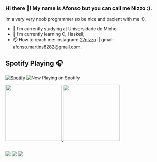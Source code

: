 ### Hi there 👋! My name is Afonso but you can call me Nizzo :).
Im a very very noob programmer so be nice and pacient with me :0.

- 🔭 I’m currently studying at Universidade do Minho.
- 🌱 I’m currently learning C, Haskell;
- 📫 How to reach me: instagram: [27nizzo](https://www.instagram.com/27nizzo/) || gmail: afonso.martins8282@gmail.com.

  
## Spotify Playing 🎧
[![Spotify](https://carricossauro.vercel.app/api/spotify)](https://open.spotify.com/user/tiarrico)
![Now Playing on Spotify](https://lastfm.freetls.fastly.net/i/u/your-lastfm-nizzo_07.png)


<div>
   <a href= "https://github.com/Nizzo07">
   <img height="180cm" src="https://github-readme-stats.vercel.app/api?username=Nizzo07&show_icons=true&theme=dracula&include_all_commits=true&count_private=true"/>
   <img height="180cm" src="https://github-readme-stats.vercel.app/api/top-langs/?username=Nizzo07&layout=compact&langs_count=16&theme=dracula"/>
</div>

##
 
<div> 
  <a href="https://instagram.com/27nizzo" target="_blank"><img src="https://img.shields.io/badge/-Instagram-%23E4405F?style=for-the-badge&logo=instagram&logoColor=white" target="_blank"></a>
 	<a href="https://www.twitch.tv/nizzo_07" target="_blank"><img src="https://img.shields.io/badge/Twitch-9146FF?style=for-the-badge&logo=twitch&logoColor=white" target="_blank"></a>
  <a href = "mailto:afonso.martins8282@gmail.com"><img src="https://img.shields.io/badge/-Gmail-%23333?style=for-the-badge&logo=gmail&logoColor=white" target="nizzo07"></a>
</div>
   


